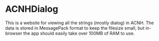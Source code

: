 # ACNHDialog

This is a website for viewing all the strings (mostly dialog) in ACNH. The data is stored in MessagePack format to keep the filesize small, but in-browser the app should easily take over 100MB of RAM to use.

